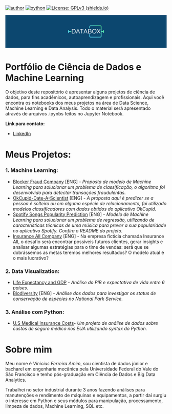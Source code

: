 [![author](https://img.shields.io/badge/vfamim-LinkedIn-blue.svg)](https://www.linkedin.com/in/vfamim/) [![python](https://img.shields.io/badge/python-v3.9-yellowgreen)](https://www.python.org/downloads/) [![License: GPLv3 (shields.io)](https://img.shields.io/badge/License-GPLv3-yellow.svg)](https://perso.crans.org/besson/LICENSE.html)



<p align = 'center'><img src="https://github.com/vfamim/Data-Science/blob/main/Logo/banner_databox.jpg" style="zoom:50%;" /> </p>


# Portfólio de Ciência de Dados e Machine Learning

O objetivo deste repositório é apresentar alguns projetos de ciência de dados, para fins acadêmicos, autoaprendizagem e profissionais. Aqui você encontra os notebooks dos meus projetos na área de Data Science, Machine Learning e Data Analysis. Todo o material será apresentado através de arquivos .ipynbs feitos no Jupyter Notebook. 

**Link para contato:**

* [LinkedIn](https://www.linkedin.com/in/vfamim/)

# Meus Projetos:

### 1. Machine Learning:
* [Blocker Fraud Company](https://github.com/vfamim/Data-Science/tree/main/Blocker%20Fraud) [ENG] - *Proposta de modelo de Machine Learning para solucionar um problema de classificação, o algoritmo foi desenvolvido para detectar transações fraudulentas.*
* [OkCupid-Date-A-Scientist](https://github.com/vfamim/Date-a-Scientist) [ENG] - *A proposta aqui é predizer se a pessoa é solteiro ou em alguma espécie de relacionamento, foi utilizado modelos classificadores com dados obtidos do aplicativo OkCupid.*
* [Spotify Songs Popularity Prediction](https://github.com/vfamim/spotfy_dataset) [ENG] - *Modelo de Machine Learning para solucionar um problema de regressão, utilizando de características técnicas de uma música para prever a sua popularidade no aplicativo Spotify. Confira o README do projeto.*
* [Insurance All Company](https://github.com/vfamim/Insurance-all-company) [ENG] - Na empresa fictícia chamada Insurance All, o desafio será encontrar possíveis futuros clientes, gerar insights e analisar algumas estratégias para o time de vendas: será que se dobrássemos as metas teremos melhores resultados? O modelo atual é o mais lucrativo?

### 2. Data Visualization:

* [Life Expectancy and GDP](https://github.com/vfamim/Data-Science/blob/main/Life-Expectancy-and-GDP-Starter/life_expectancy_gdp.ipynb) - *Análise do PIB e expectativa de vida entre 6 países.*
* [Biodiversity](https://github.com/vfamim/Data-Science/blob/main/Biodiversity/Biodiversity_DataViz.ipynb) [ENG] - *Análise dos dados para investigar os status de conservação de espécies no National Park Service.*

### 3. Análise com Python:

* [U.S Medical Insurance Costs](https://github.com/vfamim/Data-Science/blob/main/U.S.%20Medical%20Insurance%20Costs/U.S.%20Medical%20Insurance%20Costs.ipynb)-  *Um projeto de análise de dados sobre custos de seguro médico nos EUA utilizando syntax do Python.*

# Sobre mim

Meu nome é *Vinicius Ferreira Amim*, sou cientista de dados júnior e bacharel em engenharia mecânica pela Universidade Federal do Vale do São Francisco e tenho pós-graduação em Ciência de Dados e Big Data Analytics.

Trabalhei no setor industrial durante 3 anos fazendo análises para manutenções e rendimento de máquinas e equipamentos, a partir daí surgiu o interesse em Python e seus módulos para manipulação, processamento, limpeza de dados,  Machine Learning, SQL etc.

